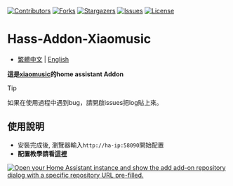 
 [![Contributors][contributors-shield]][contributors-url]
 [![Forks][forks-shield]][forks-url]
 [![Stargazers][stars-shield]][stars-url]
 [![Issues][issues-shield]][issues-url]
 [![License][license-shield]][license-url]

 [contributors-shield]: https://img.shields.io/github/contributors/kukuxx/Hass-Addon-Xiaomusic.svg?style=for-the-badge
 [contributors-url]: https://github.com/kukuxx/Hass-Addon-Xiaomusic/graphs/contributors

 [forks-shield]: https://img.shields.io/github/forks/kukuxx/Hass-Addon-Xiaomusic.svg?style=for-the-badge
 [forks-url]: https://github.com/kukuxx/Hass-Addon-Xiaomusic/network/members

 [stars-shield]: https://img.shields.io/github/stars/kukuxx/Hass-Addon-Xiaomusic.svg?style=for-the-badge
 [stars-url]: https://github.com/kukuxx/Hass-Addon-Xiaomusic/stargazers

 [issues-shield]: https://img.shields.io/github/issues/kukuxx/Hass-Addon-Xiaomusic.svg?style=for-the-badge
 [issues-url]: https://github.com/kukuxx/Hass-Addon-Xiaomusic/issues

 [license-shield]: https://img.shields.io/github/license/kukuxx/Hass-Addon-Xiaomusic.svg?style=for-the-badge
 [license-url]: https://github.com/kukuxx/Hass-Addon-Xiaomusic/blob/main/LICENSE


# Hass-Addon-Xiaomusic

- [繁體中文](/README-zh-TW.md) | [English](/README.md)

**這是[xiaomusic](https://github.com/hanxi/xiaomusic)的home assistant Addon**


> [!Tip]
> 如果在使用過程中遇到bug，請開啟issues把log貼上來。

## 使用說明

- 安裝完成後, 瀏覽器輸入`http://ha-ip:58090`開始配置
- **配置教學請看[這裡](https://github.com/hanxi/xiaomusic)**

[![Open your Home Assistant instance and show the add add-on repository dialog with a specific repository URL pre-filled.](https://my.home-assistant.io/badges/supervisor_add_addon_repository.svg)](https://my.home-assistant.io/redirect/supervisor_add_addon_repository/?repository_url=https%3A%2F%2Fgithub.com%2Fkukuxx%2FHass-Addon-Xiaomusic)

